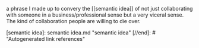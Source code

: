 a phrase I made up to convery the [[semantic idea]] of not just collaborating with someone in a business/professional sense but a very viceral sense. The kind of collaboration people are willing to die over.

[//begin]: # "Autogenerated link references for markdown compatibility"
[semantic idea]: semantic idea.md "semantic idea"
[//end]: # "Autogenerated link references"